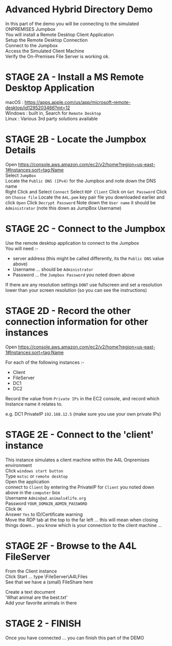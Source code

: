 # Advanced Hybrid Directory Demo

In this part of the demo you will be connecting to the simulated ONPREMISES Jumpbox  
You will install a Remote Desktop Client Application  
Setup the Remote Desktop Connection  
Connect to the Jumpbox  
Access the Simulated Client Machine  
Verify the On-Premises File Server is working ok.  


# STAGE 2A - Install a MS Remote Desktop Application

macOS : https://apps.apple.com/us/app/microsoft-remote-desktop/id1295203466?mt=12  
Windows : built in, Search for `Remote Desktop`  
Linux : Various 3rd party solutions available   

# STAGE 2B - Locate the Jumpbox Details  

Open https://console.aws.amazon.com/ec2/v2/home?region=us-east-1#Instances:sort=tag:Name  
Select `JumpBox`  
Locate the `Public DNS (IPv4)` for the Jumpbox and note down the DNS name  
Right Click and Select `Connect`
Select `RDP Client`
Click on `Get Password` 
Click on `Choose file`
Locate the `A4L.pem` key pair file you downloaded earlier and click `Open`
Click `Decrypt Password`
Note down the `User name` it should be `Administrator` (note this down as JumpBox Username)    

# STAGE 2C - Connect to the Jumpbox  

Use the remote desktop application to connect to the Jumpbox  
You will need :-  
- server address (this might be called differently, its the `Public DNS` value above)   
- Username ... should be `Administrator`  
- Password ... the `Jumpbox Password` you noted down above  

If there are any resolution settings `DONT` use fullscreen and set a resolution lower than your screen resolution (so you can see the instructions)  

# STAGE 2D - Record the other connection information for other instances  

Open https://console.aws.amazon.com/ec2/v2/home?region=us-east-1#Instances:sort=tag:Name  

For each of the following instances :-  

- Client  
- FileServer  
- DC1  
- DC2  

Record the value from `Private IPs` in the EC2 console, and record which Instance name it relates to.  

e.g. DC1 PrivateIP `192.168.12.5` (make sure you use your own private IPs)  

# STAGE 2E - Connect to the 'client' instance  
This instance simulates a client machine within the A4L Onpremises environment  
Click `windows start button`  
Type `mstsc` or `remote desktop`  
Open the application  
connect to `Client` by entering the PrivateIP for `Client` you noted down above in the `computer` box  
Username `Admin@ad.animals4life.org`  
Password `YOUR_DOMAIN_ADMIN_PASSWORD`  
Click `OK`  
Answer `Yes` to ID/Certificate warning  
Move the RDP tab at the top to the far left ... this will mean when closing things down... you know which is your connection to the client machine ...   

# STAGE 2F - Browse to the A4L FileServer  

From the Client instance  
Click Start ... type \\FileServer\A4LFiles  
See that we have a (small) FileShare here  

Create a text document  
'What animal are the best.txt'  
Add your favorite animals in there  

# STAGE 2 - FINISH  
Once you have connected ... you can finish this part of the DEMO  

